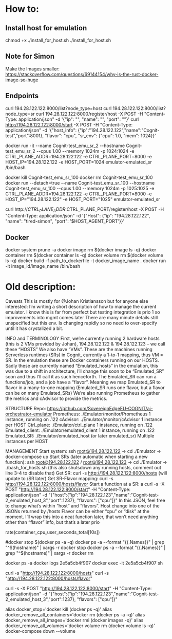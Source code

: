 
# How to:
## Install host for emulation
chmod +x ./install_for_host.sh
./install_for_host.sh

## Note for Simon
Make the Images smaller:
https://stackoverflow.com/questions/69144154/why-is-the-rust-docker-image-so-huge

## Endpoints
curl 194.28.122.122:8000/list?node_type=host
curl 194.28.122.122:8000/list?node_type=sr
curl 194.28.122.122:8000/register/host -X POST -H "Content-Type: application/json" -d '{"ip": "", "name": "", "port": ""}'
curl http://194.28.122.122:8000/start -X POST -H "Content-Type: application/json" -d '{"host_info": {"ip":"194.28.122.122","name":"Cognit-test","port":8001}, "flavor": "cpu", "sr_env": {"cpu": 1.0, "mem": 1024}}'

 docker run -it --name Cognit-test_emu_sr_2 --hostname Cognit-test_emu_sr_2 --cpus 1.00 --memory 1024m -p 1024:1024 -e CTRL_PLANE_ADDR=194.28.122.122 -e CTRL_PLANE_PORT=8000 -e HOST_IP=194.28.122.122 -e HOST_PORT=1024 emulator-emulated_sr /bin/bash
 
docker kill Cognit-test_emu_sr_100
docker rm Cognit-test_emu_sr_100
docker run --detach=true --name Cognit-test_emu_sr_100 --hostname Cognit-test_emu_sr_100 --cpus 1.00 --memory 1024m -p 1025:1025 -e CTRL_PLANE_ADDR=194.28.122.122 -e CTRL_PLANE_PORT=8000 -e HOST_IP="194.28.122.122" -e HOST_PORT="1025" emulator-emulated_sr


curl http://$CTRL_PLANE_ADDR:$CTRL_PLANE_PORT/register/host -X POST -H "Content-Type: application/json" -d '{"Host": {"ip": "194.28.122.122", "name": "tired-simon", "port": '$HOST_AGENT_PORT'}}'

## Docker

docker system prune -a
docker image rm $(docker image ls -q)
docker container rm $(docker container ls -q)
docker volume rm $(docker volume ls -q)
docker build -f path_to_dockerfile -t docker_image_name .
docker run -it image_id/image_name /bin/bash

# Old description:
Caveats
This is mostly for @Johan Kristiansson but for anyone else interested:
I’m writing a short description of how to manage the current emulator. 
I know this is far from perfect but testing integration is prio 1 so improvements into mgmt comes later
There are many minute details still unspecified but this env. Is changing rapidly so no need to over-specify until it has crystalized a bit. 


INFO and TERMINOLOGY
First, we’re currently running 2 hardware hosts (this is 2 VMs provided by Johan), 194.28.122.122 & 194.28.122.123 – we call these “HOSTS”
We also have “VMs”. These are the machines running Serverless runtimes (SRs) in Cognit, currently a 1-to-1 mapping, thus VM = SR. 
In the emulation these are Docker containers running on our HOSTS.
Sadly these are currently named “Emulated_hosts” in the emulation, this was due to a shift in architecture, I’ll change this soon to be “Emulated_SR” soon and thus I’ll call it as such henceforth. 
The Emulated_SR can run a functions/job, and a job have a “flavor”.  Meaning we map Emulated_SR to flavor in a many-to-one mapping (Emulated_SR runs one flavor, but a flavor can be on many Emulated_SRs)
We’re also running Prometheus to gather the metrics and cAdvisor to provide the metrics.

STRUCTURE
Repo: https://github.com/SovereignEdgeEU-COGNIT/ai-orchestrator-emulator
Prometheus: ./Emulator/monitor/Prometheus
                           1 instance, running on .122
cAdvisor: ./Emulator/monitor/cAdvisor
                           1 instance per HOST
Ctrl_plane: ./Emulator/ctrl_plane
                           1 instance, running on .122
Emulated_client: ./Emulator/emulated_client
                           1 instance, running on .122
Emulated_SR: ./Emulator/emulated_host (or later emulated_sr)
                           Multiple instances per HOST

MANAGEMENT
Start system: ssh root@194.28.122.122 -> cd ./Emulator -> docker-compose up
Start SRs (later automatic when starting a new function): ssh root@194.28.122.122 / root@194.28.122.123 -> cd ./Emulator -> ./bash_for_hosts.sh (this also shutsdown any running hosts, comment out line 3-4 to disable that)
Get SR: curl -s http://194.28.122.122:8000/hosts (will update to /SR later) 
Get SR-Flavor mapping: curl -s http://194.28.122.122:8000/hosts/flavor
Start a function at a SR: a curl -s -X POST "http://194.28.122.122:8000/start" -H "Content-Type: application/json" -d "{\"host\":{\"ip\":\"194.28.122.123\",\"name\":\"Cognit-test-2_emulated_host_3\",\"port\":1237}, \"flavors\": [\"cpu\"]}"
                           In this JSON, feel free to change what’s within “host” and “flavors”.
                           Host change into one of the JSONs returned by /hosts
                           Flavor can be either “cpu” or “disk” at the moment.
                           I’ll wrap this into a neat function later, that won’t need anything other than “flavor” info, but that’s a later prio





rate(container_cpu_user_seconds_total[10s])

#docker stop $(docker ps -a -q)
docker ps -a --format "{{.Names}}" | grep "^$(hostname)" | xargs -r docker stop
docker ps -a --format "{{.Names}}" | grep "^$(hostname)" | xargs -r docker rm

docker ps -a
docker logs 2e5a5cb4f907
docker exec -it 2e5a5cb4f907 sh

curl -s "http://194.28.122.122:8000/hosts"
curl -s "http://194.28.122.122:8000/hosts/flavor"

curl -s -X POST "http://194.28.122.122:8000/start" -H "Content-Type: application/json" -d "{\"host\":{\"ip\":\"194.28.122.123\",\"name\":\"Cognit-test-2_emulated_host_3\",\"port\":1237}, \"flavors\": [\"cpu\"]}"


alias docker_stop='docker kill (docker ps -q)'
alias docker_remove_all_containers='docker rm (docker ps -a -q)'
alias docker_remove_all_images='docker rmi (docker images -q)'
alias docker_remove_all_volumes='docker volume rm (docker volume ls -q)'
docker-compose down --volume